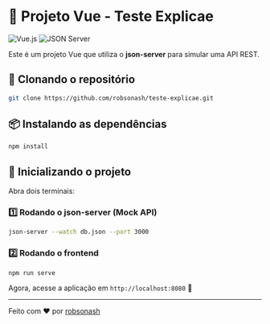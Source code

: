 # 🚀 Projeto Vue - Teste Explicae

![Vue.js](https://img.shields.io/badge/Vue.js-3.0-green) ![JSON Server](https://img.shields.io/badge/JSON%20Server-Mock%20API-blue)

Este é um projeto Vue que utiliza o **json-server** para simular uma API REST.

## 📂 Clonando o repositório

```sh
git clone https://github.com/robsonash/teste-explicae.git
```

## 📦 Instalando as dependências

```sh
npm install
```

## 🚀 Inicializando o projeto

Abra dois terminais:

### 1️⃣ Rodando o json-server (Mock API)

```sh
json-server --watch db.json --port 3000
```

### 2️⃣ Rodando o frontend

```sh
npm run serve
```

Agora, acesse a aplicação em `http://localhost:8080` 🚀

---

Feito com ❤️ por [robsonash](https://github.com/robsonash)


